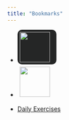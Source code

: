 ```yaml
---
title: "Bookmarks"
---
```


- <div style="width: 80px; height: auto; display: inline-block; background-color: #252626; border-radius: 10px; padding: 5px;">
   <a href="https://www.meh.com"><img src="https://d2b8wt72ktn9a2.cloudfront.net/mediocre/image/upload/f_auto,dpr_2.0,q_auto,w_800/v1600295223/yedkpqbutk3qxfffpmad.png" width="70"></a></div>

- <div style="width: 80px; height: auto; display: inline-block; padding: 5px;">
   <a href="https://www.woot.com"><img src="https://d3rqdbvvokrlbl.cloudfront.net/lib/images/sites/header/woot-an-amazon-company.svg" width="70"></a></div>

- [Daily Exercises](/DailyExercies.md)